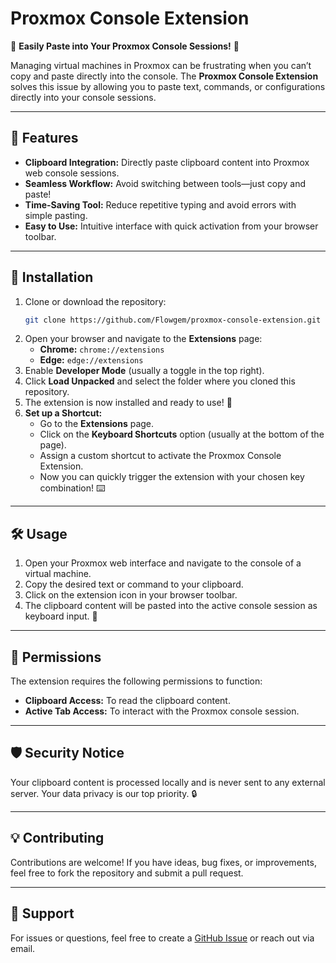 # Proxmox Console Extension  

🚀 **Easily Paste into Your Proxmox Console Sessions!** 🚀  

Managing virtual machines in Proxmox can be frustrating when you can’t copy and paste directly into the console. The **Proxmox Console Extension** solves this issue by allowing you to paste text, commands, or configurations directly into your console sessions.  

---

## 🌟 Features  
- **Clipboard Integration:** Directly paste clipboard content into Proxmox web console sessions.  
- **Seamless Workflow:** Avoid switching between tools—just copy and paste!  
- **Time-Saving Tool:** Reduce repetitive typing and avoid errors with simple pasting.  
- **Easy to Use:** Intuitive interface with quick activation from your browser toolbar.  

---

## 🚀 Installation  
1. Clone or download the repository:  
   ```bash
   git clone https://github.com/Flowgem/proxmox-console-extension.git
2. Open your browser and navigate to the **Extensions** page:  
   - **Chrome:** `chrome://extensions`  
   - **Edge:** `edge://extensions`  
3. Enable **Developer Mode** (usually a toggle in the top right).  
4. Click **Load Unpacked** and select the folder where you cloned this repository.  
5. The extension is now installed and ready to use! 🎉  
6. **Set up a Shortcut:**  
   - Go to the **Extensions** page.  
   - Click on the **Keyboard Shortcuts** option (usually at the bottom of the page).  
   - Assign a custom shortcut to activate the Proxmox Console Extension.  
   - Now you can quickly trigger the extension with your chosen key combination! ⌨️  
  

---

## 🛠️ Usage  
1. Open your Proxmox web interface and navigate to the console of a virtual machine.  
2. Copy the desired text or command to your clipboard.  
3. Click on the extension icon in your browser toolbar.  
4. The clipboard content will be pasted into the active console session as keyboard input. 🚀  

---

## 📖 Permissions  
The extension requires the following permissions to function:  
- **Clipboard Access:** To read the clipboard content.  
- **Active Tab Access:** To interact with the Proxmox console session.  

---

## 🛡️ Security Notice  
Your clipboard content is processed locally and is never sent to any external server. Your data privacy is our top priority. 🔒  

---

## 💡 Contributing  
Contributions are welcome! If you have ideas, bug fixes, or improvements, feel free to fork the repository and submit a pull request.  

---

## 📧 Support  
For issues or questions, feel free to create a [GitHub Issue](https://github.com/yourusername/proxmox-console-extension/issues) or reach out via email.  
